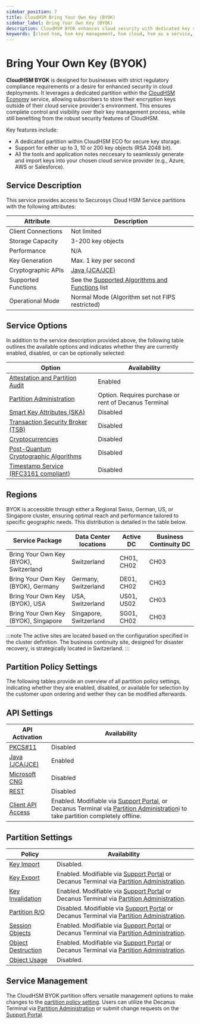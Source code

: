 ```yaml
---
sidebar_position: 7
title: CloudHSM Bring Your Own Key (BYOK)
sidebar_label: Bring Your Own Key (BYOK)
description: CloudHSM BYOK enhances cloud security with dedicated key storage in CloudHSM ECO. Ensure compliance and control over encryption keys.
keywords: [cloud hsm, hsm key management, hsm cloud, hsm as a service, cloud based hsm, hsm digital signature, hsm services, hsm service, what is cloud hsm, hsm signing, hsm pki, hsm encryption, code signing hsm, hsm key, code signing service, hsm code signing, cloud code signing, cloud encryption key management, cloud hardware security module, cloudhsm vs kms, code signing certificate, key management hsm, microsoft encryption key management, hsm aws, document signing services, code signing, hsm providers, code signing as a service, aws cloudhsm documentation, hsm pricing]
---
```


# Bring Your Own Key (BYOK)

**CloudHSM BYOK** is designed for businesses with strict regulatory compliance requirements or a desire for enhanced security in cloud deployments. It leverages a dedicated partition within the [CloudHSM Economy](./economy.md) service, allowing subscribers to store their encryption keys outside of their cloud service provider's environment. This ensures complete control and visibility over their key management process, while still benefiting from the robust security features of CloudHSM.

Key features include:

- A dedicated partition within CloudHSM ECO for secure key storage.
- Support for either up to 3, 10 or 200 key objects (RSA 2048 bit).
- All the tools and application notes neccesary to seamlessly generate and import keys into your chosen cloud service provider (e.g., Azure, AWS or Salesforce).

## Service Description

This service provides access to Securosys Cloud HSM Service partitions with the following attributes:

| Attribute | Description |
| --- | --- |
| Client Connections | Not limited |
| Storage Capacity | 3-200 key objects |
| Performance | N/A |
| Key Generation | Max. 1 key per second |
| Cryptographic APIs | [Java (JCA/JCE)](../../jce/overview) |
| Supported Functions | See the [Supported Algorithms and Functions](../Overview/Supported_Algorithms_and_Functions) list |
| Operational Mode | Normal Mode (Algorithm set not FIPS restricted) |

## Service Options

In addition to the service description provided above, the following table outlines the available options and indicates whether they are currently enabled, disabled, or can be optionally selected:

| Option | Availability |
| --- | --- |
| [Attestation and Partition Audit](../Overview/features.md#key-attestation) | Enabled |
| [Partition Administration](../Overview/features.md#hsm-partition-remote-administration) | Option. Requires purchase or rent of Decanus Terminal |
| [Smart Key Attributes (SKA)](../Overview/features.md#smart-key-attributes-ska) | Disabled |
| [Transaction Security Broker (TSB)](../Overview/features.md#transaction-security-broker-tsb) | Disabled |
| [Cryptocurrencies](../Overview/features.md#cryptocurrencies) | Disabled | 
| [Post-Quantum Cryptographic Algorithms](../Overview/features.md#post-quantum-cryptographic-pqc-algorithms) | Disabled |
| [Timestamp Service (RFC3161 compliant)](../Overview/features#timestamp-service) | Disabled |

## Regions

BYOK is accessible through either a Regional Swiss, German, US, or Singapore cluster, ensuring optimal reach and performance tailored to specific geographic needs. This distribution is detailed in the table below.

| Service Package | Data Center locations | Active DC | Business Continuity DC |
| --- | --- | --- | ---|
| Bring Your Own Key (BYOK), Switzerland |Switzerland | CH01, CH02 | CH03 |
| Bring Your Own Key (BYOK), Germany | Germany, Switzerland | DE01, CH02 | CH03 |
| Bring Your Own Key (BYOK), USA | USA, Switzerland | US01, US02 | CH03 |
| Bring Your Own Key (BYOK), Singapore | Singapore, Switzerland | SG01, CH02 | CH03 |

:::note
The active sites are located based on the configuration specified in the cluster definition. The business continuity site, designed for disaster recovery, is strategically located in Switzerland.
:::

## Partition Policy Settings

The following tables provide an overview of all partition policy settings, indicating whether they are enabled, disabled, or available for selection by the customer upon ordering and wether they can be modified afterwards.

## API Settings

| API Activation | Availability |
| --- | --- |
| [PKCS#11](../../pkcs/overview) | Disabled |
| [Java (JCA/JCE)](../../jce/overview) | Enabled |
| [Microsoft CNG](../../mscng/overview) | Disabled |
| [REST](../../tsb/overview) | Disabled |
| [Client API Access](../Tutorial/parameter_descriptions#client-api-access) | Enabled. Modifiable via [Support Portal](https://support.securosys.com/external), or Decanus Terminal via [Partition Administration](../Overview/features.md#hsm-partition-remote-administration)i to take partition completely offline. |

## Partition Settings

| Policy| Availability |
| --- | --- |
| [Key Import](../Tutorial/parameter_descriptions#key-import) | Disabled. |
| [Key Export](../Tutorial/parameter_descriptions#key-export) | Enabled. Modifiable via [Support Portal](https://support.securosys.com/external) or Decanus Terminal via [Partition Administration](../Overview/features.md#hsm-partition-remote-administration). |
|[Key Invalidation](../Tutorial/parameter_descriptions#key-invalidation) | Enabled. Modifiable via [Support Portal](https://support.securosys.com/external) or Decanus Terminal via [Partition Administration](../Overview/features.md#hsm-partition-remote-administration). |
| [Partition R/O](../Tutorial/parameter_descriptions#partition-read-only) | Disabled. Modifiable via [Support Portal](https://support.securosys.com/external) or Decanus Terminal via [Partition Administration](../Overview/features.md#hsm-partition-remote-administration). |
| [Session Objects](../Tutorial/parameter_descriptions#session-objects) | Enabled. Modifiable via [Support Portal](https://support.securosys.com/external) or Decanus Terminal via [Partition Administration](../Overview/features.md#hsm-partition-remote-administration). |
| [Object Destruction](../Tutorial/parameter_descriptions#object-destruction) | Enabled. Modifiable via [Support Portal](https://support.securosys.com/external) or Decanus Terminal via [Partition Administration](../Overview/features.md#hsm-partition-remote-administration).  |
| [Object Usage](../Tutorial/parameter_descriptions#object-usage) | Disabled. |

## Service Management

The CloudHSM BYOK partition offers versatile management options to make changes to the [partition policy setting](byok.md#partition-policy-settings). Users can utilize the Decanus Terminal via [Partition Administration](../Overview/features.md#hsm-partition-remote-administration) or submit change requests on the [Support Portal](https://support.securosys.com/external).
